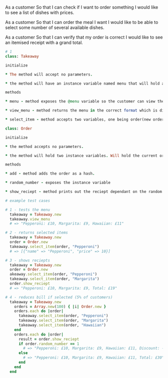 As a customer
So that I can check if I want to order something
I would like to see a list of dishes with prices.

As a customer
So that I can order the meal I want
I would like to be able to select some number of several available dishes.

As a customer
So that I can verify that my order is correct
I would like to see an itemised receipt with a grand total.

```ruby
# 1
class: Takeaway

initialize 

* The method will accept no parameters.

* the method will have an instance variable named menu that will hold a hash. This has the menu for the customers to choose from.

methods

* menu - method exposes the @menu variable so the customer can view the menu in the next method. 

* view_menu - method returns the menu in the correct format which is displayed by the customer. 

* select_item - method accepts two variables, one being order(new order initialised) and item the customer wishes to choose. This will add the item to a hash. 

class: Order

initialize

* the method accepts no parameters.

* the method will hold two instance variables. Will hold the current order as an array and generate a random number for the each order. 

methods

* add - method adds the order as a hash.

* random_number - exposes the instance variable

* show_reciept - method prints out the reciept dependant on the random number generated
```

```ruby
# example test cases

# 1 - tests the menu
  takeaway = Takeaway.new 
  takeaway.view_menu
  # => "Pepperoni: £10, Margarita: £9, Hawaiian: £11"

# 2 - returns selected items
  takeaway = Takeaway.new
  order = Order.new
  takeaway.select_item(order, "Pepperoni")
  # => [{"name" => "Pepperoni", "price" => 10}]

# 3 - shows reciepts
  takeaway = Takeaway.new
  order = Order.new
  akeaway.select_item(order, "Pepperoni")
  takeaway.select_item(order, "Margarita")
  order.show_reciept
  # => "Pepperoni: £10, Margarita: £9, Total: £19" 

# 4 - reduces bill if selected (5% of customers)
  takeaway = Takeaway.new
    orders = Array.new(100) { |i| Order.new }
    orders.each do |order|
      takeaway.select_item(order, "Pepperoni")
      takeaway.select_item(order, "Margarita")
      takeaway.select_item(order, "Hawaiian")
    end
    orders.each do |order|
      result = order.show_reciept
      if order.random_number == 1
        # => "Pepperoni: £10, Margarita: £9, Hawaiian: £11, Discount: -£15, Total: £15"
      else
        # => "Pepperoni: £10, Margarita: £9, Hawaiian: £11, Total: £30"
      end
    end
  end
```